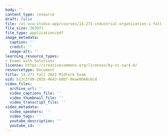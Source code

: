 ```yaml
---
body: ''
content_type: resource
draft: false
file: /ol-ocw-studio-app/courses/14-271-industrial-organization-i-fall-2022/mit14_271_f22_midterm.pdf
file_size: 263073
file_type: application/pdf
image_metadata:
  caption: ''
  credit: ''
  image-alt: ''
learning_resource_types:
- Exams with Solutions
license: https://creativecommons.org/licenses/by-nc-sa/4.0/
resourcetype: Document
title: 14.271 Fall 2022 Midterm Exam
uid: b13c2fd8-202b-4643-b8bf-9eae0648c6cd
video_files:
  archive_url: ''
  video_captions_file: ''
  video_thumbnail_file: ''
  video_transcript_file: ''
video_metadata:
  video_speakers: ''
  video_tags: ''
  youtube_description: ''
  youtube_id: ''
---
```

